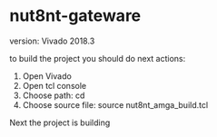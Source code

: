 # nut8nt-gateware

version: Vivado 2018.3

to build the project you should do next actions:

1. Open Vivado
2. Open tcl console
3. Choose path: cd <path>
4. Choose source file:  source nut8nt_amga_build.tcl
  
Next the project is building
